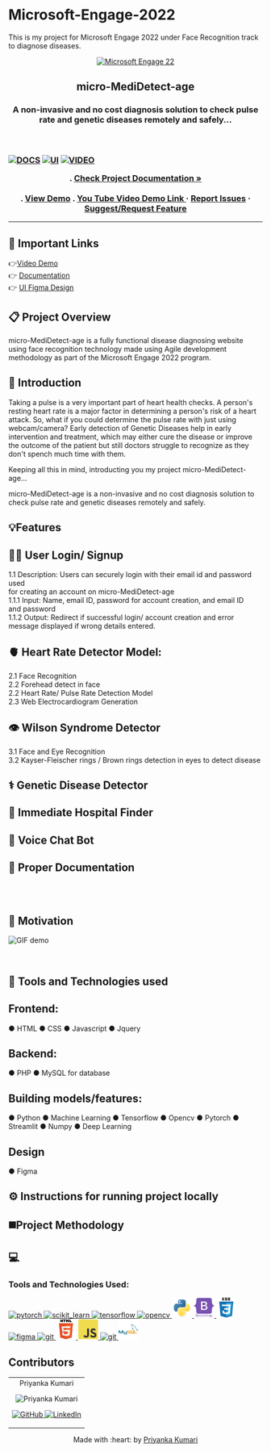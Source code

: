 # Microsoft-Engage-2022
This is my project for Microsoft Engage 2022 under Face Recognition track to diagnose diseases. 
<p align="center">
<a href="https://acehacker.com/microsoft/engage2022/">
	<img src="https://github.com/PriyankaKumari-2002/micro-MediDetect-age-Microsoft-Engage-22/blob/master/micro-mediDetect-age/transmicromedi.png?raw=true width="450", height="130" alt="Microsoft Engage 22"/>
</a>
	<h2 align="center">micro-MediDetect-age</h2>
	<h3 align="center">A non-invasive and no cost diagnosis solution to check pulse rate and genetic diseases remotely and safely...<h3>
	<br />

  [![DOCS](https://img.shields.io/badge/Documentation-see%20docs-blue?style=flat-square&logo=appveyor)](https://docs.google.com/document/d/1ywypT24DVXsVZUW7jRAg4Z631YMjOSPI4hjyhklrhx8/edit?usp=sharing) 
  [![UI  ](https://img.shields.io/badge/User%20Interface-Link%20to%20UI-yellow?style=flat-square&logo=appveyor)](https://www.figma.com/file/PLF0WhBHO1Fgt3LyIuLXZZ/micro-MediDetect-age?node-id=1%3A2)
[![VIDEO ](https://img.shields.io/badge/Video-Link%20to%20Video-blue?style=flat-square&logo=appveyor)](https://youtu.be/QJ9o6T1rgBw)
 </p>
			  

<p align="center">
    .
    <a href="https://docs.google.com/document/d/1ywypT24DVXsVZUW7jRAg4Z631YMjOSPI4hjyhklrhx8/edit?usp=sharing"><strong>Check Project Documentation »</strong></a>
    <br />
    <br />
    .												      
    <a href="https://drive.google.com/file/d/1gzN61MzQIy3J_Dan4hOnz3lAhElTWKUO/view?usp=sharing
">View Demo</a>
 .
 <a href="https://youtu.be/QJ9o6T1rgBw">You Tube Video Demo Link </a>
    ·
    <a href="https://github.com/PriyankaKumari-2002/micro-MediDetect-age-Microsoft-Engage-22/issues">Report Issues</a>
    ·
    <a href="https://github.com/PriyankaKumari-2002/micro-MediDetect-age-Microsoft-Engage-22/issues"> Suggest/Request Feature</a>
	</p>
</p>

---
## 🔗 Important Links

 👉[Video Demo](https://youtu.be/QJ9o6T1rgBw) <br>
 👉 [Documentation](https://docs.google.com/document/d/1ywypT24DVXsVZUW7jRAg4Z631YMjOSPI4hjyhklrhx8/edit#heading=h.tvto5hccx0b6) <br>
 👉 [UI Figma Design](https://www.figma.com/file/PLF0WhBHO1Fgt3LyIuLXZZ/micro-MediDetect-age?node-id=1%3A2) <br>
 
	
## 📋 Project Overview
micro-MediDetect-age is a fully functional disease diagnosing website using face recognition
technology made using Agile development methodology as part of the Microsoft Engage 2022
program. 


## 🔖 Introduction
	
Taking a pulse is a very important part of heart health checks. A person's resting heart rate is a major factor in determining a person's risk of a heart attack. So, what if you could determine the pulse rate with just using webcam/camera?   Early detection of Genetic Diseases  help in early intervention and treatment, which may either cure the disease or improve the outcome of the patient but still doctors struggle to recognize as they don't spench much time with them.
												    
Keeping all this in mind, introducting you my project micro-MediDetect-age...
												    
micro-MediDetect-age is a non-invasive and no cost diagnosis solution to check pulse rate and genetic diseases remotely and safely.



## 💡Features
	
## 👩‍💻 User Login/ Signup  <br>
1.1 Description: Users can securely login with their email id and password used <br>
for creating an account on micro-MediDetect-age <br>
1.1.1 Input: Name, email ID, password for account creation, and email ID <br>
and password <br>
1.1.2 Output: Redirect if successful login/ account creation and error
message displayed if wrong details entered.  <br>

## 🫀 Heart Rate Detector Model: <br>
2.1 Face Recognition <br>
2.2 Forehead detect in face <br>
2.2 Heart Rate/ Pulse Rate Detection Model <br>
2.3 Web Electrocardiogram Generation <br>
	
## 👁️  Wilson Syndrome Detector <br>
3.1 Face and Eye Recognition <br>
3.2  Kayser-Fleischer rings / Brown rings detection in eyes to detect disease <br>

## ⚕️ Genetic Disease Detector
## 🏥  Immediate Hospital Finder
## 🤖  Voice Chat Bot
## 🧻  Proper Documentation


<br> </br>
## 🌻 Motivation



![GIF demo](.gif)

<br/>

## 🧰 Tools and Technologies used

## Frontend:
● HTML
● CSS
● Javascript
● Jquery <br>
## Backend:
● PHP
● MySQL for database <br>
## Building models/features:
● Python
● Machine Learning
● Tensorflow
● Opencv
● Pytorch
● Streamlit
● Numpy
● Deep Learning <br>
## Design												    
● Figma <br>




## ⚙️ Instructions for running project locally



 
## ◼️Project Methodology



## 💻




												    
												    
<h3 align="left">Tools and Technologies Used:</h3>
<p align="left">
<a href="https://pytorch.org/" target="_blank" rel="noreferrer"> <img src="https://www.vectorlogo.zone/logos/pytorch/pytorch-icon.svg" alt="pytorch" width="40" height="40"/> </a> <a href="https://scikit-learn.org/" target="_blank" rel="noreferrer"> <img src="https://upload.wikimedia.org/wikipedia/commons/0/05/Scikit_learn_logo_small.svg" alt="scikit_learn" width="40" height="40"/> </a> <a href="https://www.tensorflow.org" target="_blank" rel="noreferrer"> <img src="https://www.vectorlogo.zone/logos/tensorflow/tensorflow-icon.svg" alt="tensorflow" width="40" height="40"/> </a>
<a href="https://opencv.org/" target="_blank" rel="noreferrer"> <img src="https://www.vectorlogo.zone/logos/opencv/opencv-icon.svg" alt="opencv" width="40" height="40"/> </a>  <a href="https://www.python.org" target="_blank" rel="noreferrer"> <img src="https://raw.githubusercontent.com/devicons/devicon/master/icons/python/python-original.svg" alt="python" width="40" height="40"/> </a> <a href="https://getbootstrap.com" target="_blank" rel="noreferrer"> <img src="https://raw.githubusercontent.com/devicons/devicon/master/icons/bootstrap/bootstrap-plain-wordmark.svg" alt="bootstrap" width="40" height="40"/> </a>  <a href="https://www.w3schools.com/css/" target="_blank" rel="noreferrer"> <img src="https://raw.githubusercontent.com/devicons/devicon/master/icons/css3/css3-original-wordmark.svg" alt="css3" width="40" height="40"/> </a> <a href="https://www.figma.com/" target="_blank" rel="noreferrer"> <img src="https://www.vectorlogo.zone/logos/figma/figma-icon.svg" alt="figma" width="40" height="40"/> </a> <a href="https://git-scm.com/" target="_blank" rel="noreferrer"> <img src="https://www.vectorlogo.zone/logos/git-scm/git-scm-icon.svg" alt="git" width="40" height="40"/> </a> <a href="https://www.w3.org/html/" target="_blank" rel="noreferrer"> <img src="https://raw.githubusercontent.com/devicons/devicon/master/icons/html5/html5-original-wordmark.svg" alt="html5" width="40" height="40"/> </a> <a href="https://developer.mozilla.org/en-US/docs/Web/JavaScript" target="_blank" rel="noreferrer"> <img src="https://raw.githubusercontent.com/devicons/devicon/master/icons/javascript/javascript-original.svg" alt="javascript" width="40" height="40"/> </a>
 <a href="https://git-scm.com/" target="_blank" rel="noreferrer"> <img src="https://www.vectorlogo.zone/logos/git-scm/git-scm-icon.svg" alt="git" width="40" height="40"/> </a> <a href="https://www.mysql.com/" target="_blank" rel="noreferrer"> <img src="https://raw.githubusercontent.com/devicons/devicon/master/icons/mysql/mysql-original-wordmark.svg" alt="mysql" width="40" height="40"/> </a>
</p>
  

 ## Contributors

<table>
	<tr align="center">
		<td>
		Priyanka Kumari
		<p align="center">
			<img src = "https://github.com/PriyankaKumari-2002/micro-MediDetect-age-Microsoft-Engage-22/blob/master/micro-mediDetect-age/Priyanka.jpeg" width="150" height="150" alt="Priyanka Kumari">
		</p>
			<p align="center">
				<a href = "https://github.com/PriyankaKumari-2002">
					<img src = "http://www.iconninja.com/files/241/825/211/round-collaboration-social-github-code-circle-network-icon.svg" width="36" height = "36" alt="GitHub"/>
				</a>
				<a href = "https://www.linkedin.com/in/priyanka-kumari-4736b61ba/">
					<img src = "http://www.iconninja.com/files/863/607/751/network-linkedin-social-connection-circular-circle-media-icon.svg" width="36" height="36" alt="LinkedIn"/>
				</a>
			</p>
		</td>
	</tr>
</table>

<p align="center">
	Made with :heart: by <a href="https://github.com/PriyankaKumari-2002">Priyanka Kumari</a>
</p>

